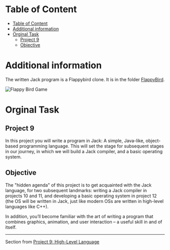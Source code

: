 # Table of Content
- [Table of Content](#table-of-content)
- [Additional information](#additional-information)
- [Orginal Task](#orginal-task)
  - [Project 9](#project-9)
  - [Objective](#objective)






# Additional information

The written Jack program is a Flappybird clone. 
It is in the folder [FlappyBird](./FlappyBird).

![Flappy Bird Game](./flappybird.gif)
# Orginal Task 

## Project 9

In this project you will write a program in Jack: A simple, Java-like, object-based programming
language. This will set the stage for subsequent stages in our journey, in which we will build a Jack
compiler, and a basic operating system.

## Objective

The "hidden agenda" of this project is to get acquainted with the Jack language, for two
subsequent landmarks: writing a Jack compiler in projects 10 and 11, and developing a basic
operating system in project 12 (the OS will be written in Jack, just like modern OSs are written in
high-level languages like C++). 

In addition, you’ll become familiar with the art of writing a program
that combines graphics, animation, and user interaction – a useful skill in and of itself.

---

Section from [Project 9: High-Level Language](https://drive.google.com/open?id=1F2cYb2cIPFG0B_GybMcnNUPtc5mq8mHY&authuser=schocken%40gmail.com&usp=drive_fs)
